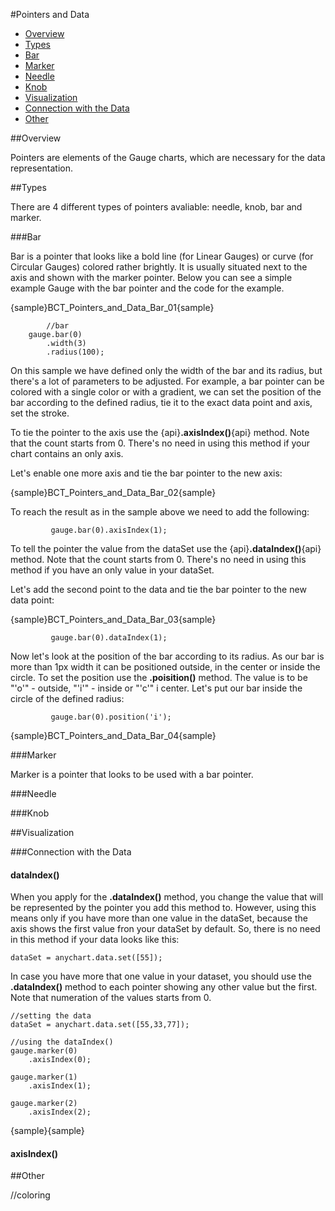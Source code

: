 #Pointers and Data

* [Overview](#overview)
* [Types](#types)
 * [Bar](#bar)
 * [Marker](#marker)
 * [Needle](#needle)
 * [Knob](#knob)
* [Visualization](#visualization)
 * [Connection with the Data](#connection_with_the_data)
* [Other](#other)


##Overview

Pointers are elements of the Gauge charts, which are necessary for the data representation. 


##Types

There are 4 different types of pointers avaliable: needle, knob, bar and marker. 

###Bar

Bar is a pointer that looks like a bold line (for Linear Gauges) or curve (for Circular Gauges) colored rather brightly. It is usually situated next to the axis and shown with the marker pointer.
Below you can see a simple example Gauge with the bar pointer and the code for the example.

{sample}BCT\_Pointers_and_Data\_Bar\_01{sample} 

```
		//bar
    gauge.bar(0)
        .width(3)
        .radius(100);
```

On this sample we have defined only the width of the bar and its radius, but there's a lot of parameters to be adjusted. For example, a bar pointer can be colored with a single color or with a gradient, we can set the position of the bar according to the defined radius, tie it to the exact data point and axis, set the stroke.

To tie the pointer to the axis use the {api}**.axisIndex()**{api} method. Note that the count starts from 0. There's no need in using this method if your chart contains an only axis.

Let's enable one more axis and tie the bar pointer to the new axis:

{sample}BCT\_Pointers_and_Data\_Bar\_02{sample} 

To reach the result as in the sample above we need to add the following:

```
         gauge.bar(0).axisIndex(1);
```

To tell the pointer the value from the dataSet use the {api}**.dataIndex()**{api} method. Note that the count starts from 0. There's no need in using this method if you have an only value in your dataSet.

Let's add the second point to the data and tie the bar pointer to the new data point:

{sample}BCT\_Pointers_and_Data\_Bar\_03{sample} 

```
         gauge.bar(0).dataIndex(1);
```
Now let's look at the position of the bar according to its radius. As our bar is more than 1px width it can be positioned outside, in the center or inside the circle. To set the position use the **.poisition()** method. The value is to be "'o'" - outside, "'i'" - inside or "'c'" i center. Let's put our bar inside the circle of the defined radius:

```
         gauge.bar(0).position('i');
```

{sample}BCT\_Pointers_and_Data\_Bar\_04{sample} 

###Marker

Marker is a pointer that looks to be used with a bar pointer. 

###Needle

###Knob

##Visualization

###Connection with the Data

#### dataIndex()
When you apply for the **.dataIndex()** method, you change the value that will be represented by the pointer you add this method to. However, using this means only if you have more than one value in the dataSet, because the axis shows the first value fron your dataSet by default. So, there is no need in this method if your data looks like this:

```
dataSet = anychart.data.set([55]);
```
In case you have more that one value in your dataset, you should use the **.dataIndex()** method to each pointer showing any other value but the first. Note that numeration of the values starts from 0.

```
//setting the data
dataSet = anychart.data.set([55,33,77]);

//using the dataIndex()
gauge.marker(0)
    .axisIndex(0);

gauge.marker(1)
    .axisIndex(1);

gauge.marker(2)
    .axisIndex(2);
```

{sample}{sample}

#### axisIndex()

##Other

//coloring